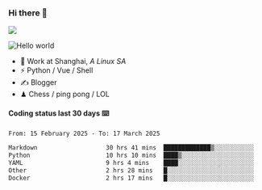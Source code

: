 ### Hi there 👋
![](https://komarev.com/ghpvc/?username=Xuhandsome)


<img src="https://github-readme-stats.vercel.app/api?username=XuHandsome&show_icons=true&theme=merko" alt="Hello world">

<br/>

- 🍻  Work at Shanghai, _A Linux SA_
- ⚡  Python / Vue / Shell
- ✍️  Blogger
- ♟  Chess / ping pong / LOL

#### Coding status last 30 days ⌨️

<!--START_SECTION:waka-->

```txt
From: 15 February 2025 - To: 17 March 2025

Markdown                   30 hrs 41 mins  █████████████▒░░░░░░░░░░░   53.94 %
Python                     10 hrs 10 mins  ████▒░░░░░░░░░░░░░░░░░░░░   17.88 %
YAML                       9 hrs 4 mins    ████░░░░░░░░░░░░░░░░░░░░░   15.93 %
Other                      2 hrs 28 mins   █░░░░░░░░░░░░░░░░░░░░░░░░   04.35 %
Docker                     2 hrs 17 mins   █░░░░░░░░░░░░░░░░░░░░░░░░   04.03 %
```

<!--END_SECTION:waka-->

